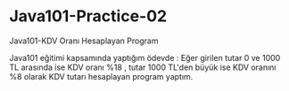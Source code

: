 # Java101-Practice-02
Java101-KDV Oranı Hesaplayan Program

Java101 eğitimi kapsamında yaptığım ödevde : 
Eğer girilen tutar 0 ve 1000 TL arasında ise KDV oranı %18 , tutar 1000 TL'den büyük ise KDV oranını %8 olarak KDV tutarı hesaplayan program yaptım.
